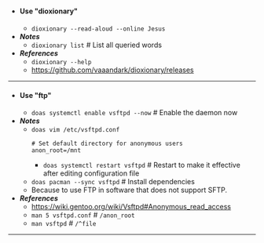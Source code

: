 - #### Use "dioxionary"
    - `dioxionary --read-aloud --online Jesus`
- ***Notes***
    - `dioxionary list` # List all queried words
- ***References***
    - `dioxionary --help`
    - https://github.com/vaaandark/dioxionary/releases
- ---
- #### Use "ftp"
    - `doas systemctl enable vsftpd --now` # Enable the daemon now
- ***Notes***
    - `doas vim /etc/vsftpd.conf`
      ```
      # Set default directory for anonymous users
      anon_root=/mnt
      ```
        - `doas systemctl restart vsftpd` # Restart to make it effective after editing configuration file
    - `doas pacman --sync vsftpd` # Install dependencies
    - Because to use FTP in software that does not support SFTP.
- ***References***
    - https://wiki.gentoo.org/wiki/Vsftpd#Anonymous_read_access
    - `man 5 vsftpd.conf` # `/anon_root`
    - `man vsftpd` # `/^file`
- ---
